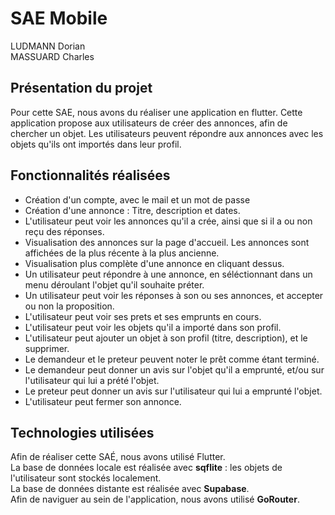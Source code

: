 # SAE Mobile

LUDMANN Dorian
<br>
MASSUARD Charles

## Présentation du projet

Pour cette SAE, nous avons du réaliser une application en flutter. Cette application propose aux utilisateurs de créer des annonces, afin de chercher un objet. Les utilisateurs peuvent répondre aux annonces avec les objets qu'ils ont importés dans leur profil.

## Fonctionnalités réalisées

- Création d'un compte, avec le mail et un mot de passe
- Création d'une annonce : Titre, description et dates.
- L'utilisateur peut voir les annonces qu'il a crée, ainsi que si il a ou non reçu des réponses.
- Visualisation des annonces sur la page d'accueil. Les annonces sont affichées de la plus récente à la plus ancienne.
- Visualisation plus complète d'une annonce en cliquant dessus. 
- Un utilisateur peut répondre à une annonce, en séléctionnant dans un menu déroulant l'objet qu'il souhaite préter.
- Un utilisateur peut voir les réponses à son ou ses annonces, et accepter ou non la proposition.
- L'utilisateur peut voir ses prets et ses emprunts en cours.
- L'utilisateur peut voir les objets qu'il a importé dans son profil.
- L'utilisateur peut ajouter un objet à son profil (titre, description), et le supprimer.
- Le demandeur et le preteur peuvent noter le prêt comme étant terminé.
- Le demandeur peut donner un avis sur l'objet qu'il a emprunté, et/ou sur l'utilisateur qui lui a prété l'objet.
- Le preteur peut donner un avis sur l'utilisateur qui lui a emprunté l'objet.
- L'utilisateur peut fermer son annonce.

## Technologies utilisées

Afin de réaliser cette SAÉ, nous avons utilisé Flutter.
<br>
La base de données locale est réalisée avec **sqflite** : les objets de l'utilisateur sont stockés localement.
<br>
La base de données distante est réalisée avec **Supabase**.
<br>
Afin de naviguer au sein de l'application, nous avons utilisé **GoRouter**.